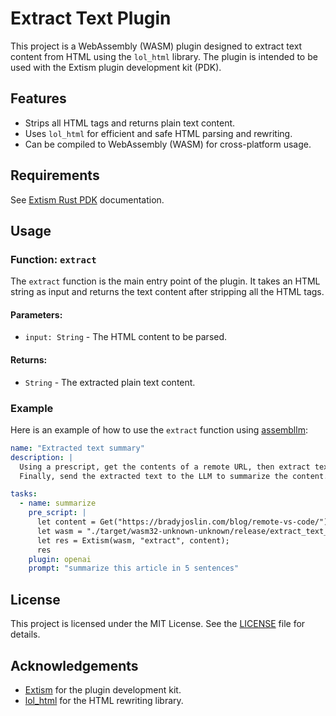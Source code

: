 # Extract Text Plugin

This project is a WebAssembly (WASM) plugin designed to extract text content from HTML using the `lol_html` library. The plugin is intended to be used with the Extism plugin development kit (PDK).

## Features
- Strips all HTML tags and returns plain text content.
- Uses `lol_html` for efficient and safe HTML parsing and rewriting.
- Can be compiled to WebAssembly (WASM) for cross-platform usage.

## Requirements

See [Extism Rust PDK](https://github.com/extism/rust-pdk) documentation.

## Usage

### Function: `extract`

The `extract` function is the main entry point of the plugin. It takes an HTML string as input and returns the text content after stripping all the HTML tags.

#### Parameters:
- `input: String` - The HTML content to be parsed.

#### Returns:
- `String` - The extracted plain text content.

### Example

Here is an example of how to use the `extract` function using [assembllm](https://github.com/bradyjoslin/assembllm/):

```yaml
name: "Extracted text summary"
description: |
  Using a prescript, get the contents of a remote URL, then extract text from the content using wasm.  
  Finally, send the extracted text to the LLM to summarize the content.

tasks:
  - name: summarize
    pre_script: |
      let content = Get("https://bradyjoslin.com/blog/remote-vs-code/");
      let wasm = "./target/wasm32-unknown-unknown/release/extract_text_extism.wasm";
      let res = Extism(wasm, "extract", content);
      res
    plugin: openai
    prompt: "summarize this article in 5 sentences"
```

## License

This project is licensed under the MIT License. See the [LICENSE](LICENSE) file for details.

## Acknowledgements

- [Extism](https://extism.io/) for the plugin development kit.
- [lol_html](https://github.com/cloudflare/lol-html) for the HTML rewriting library.
